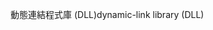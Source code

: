 <span data-ttu-id="007f1-101">動態連結程式庫 (DLL)</span><span class="sxs-lookup"><span data-stu-id="007f1-101">dynamic-link library (DLL)</span></span>